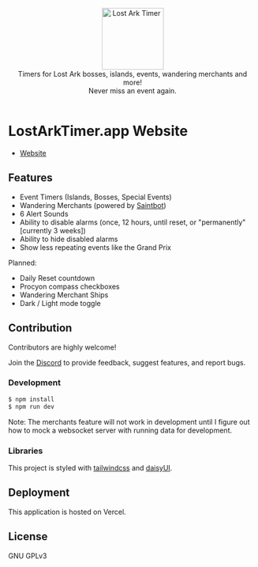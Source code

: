 <p align="center">
<img src="./public/images/LA_Mokko_Seed.png" alt="Lost Ark Timer" width="125" height="125"><br>
Timers for Lost Ark bosses, islands, events, wandering merchants and more!
<br>Never miss an event again.<br><br>
</p>

# LostArkTimer.app Website

- [Website](https://www.lostarktimer.app/)

## Features

- Event Timers (Islands, Bosses, Special Events)
- Wandering Merchants (powered by [Saintbot](http://saint-bot.webflow.io))
- 6 Alert Sounds
- Ability to disable alarms (once, 12 hours, until reset, or "permanently" [currently 3 weeks])
- Ability to hide disabled alarms
- Show less repeating events like the Grand Prix

Planned:

- Daily Reset countdown
- Procyon compass checkboxes
- Wandering Merchant Ships
- Dark / Light mode toggle

## Contribution

Contributors are highly welcome!

Join the [Discord](https://discord.gg/beFb23WgNC) to provide feedback, suggest features, and report bugs.

### Development

```sh
$ npm install
$ npm run dev
```

Note:
The merchants feature will not work in development until I figure out how to mock a websocket server with running data for development.

### Libraries

This project is styled with [tailwindcss](https://tailwindcss.com) and [daisyUI](https://daisyui.com).

## Deployment

This application is hosted on Vercel.

## License

GNU GPLv3
